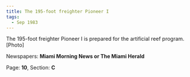 ```yaml
---  
title: The 195-foot freighter Pioneer I  
tags:  
  - Sep 1983  
---  
```

  
The 195-foot freighter Pioneer I is prepared for the artificial reef program. [Photo]  
  
Newspapers: **Miami Morning News or The Miami Herald**  
  
Page: **10**, Section: **C** 
